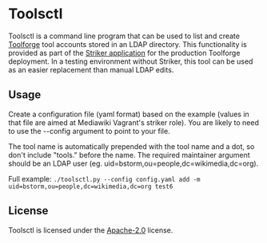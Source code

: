 Toolsctl
========

Toolsctl is a command line program that can be used to list and create
[Toolforge] tool accounts stored in an LDAP directory. This functionality is
provided as part of the [Striker application] for the production Toolforge
deployment. In a testing environment without Striker, this tool can be used as
an easier replacement than manual LDAP edits.


Usage
-------
Create a configuration file (yaml format) based on the example (values in that
file are aimed at Mediawiki Vagrant's striker role). You are likely to need to 
use the --config argument to point to your file.

The tool name is automatically prepended with the tool name and a dot, so don't
include "tools." before the name.  The required maintainer argument should be an
LDAP user (eg. uid=bstorm,ou=people,dc=wikimedia,dc=org).

Full example:
`./toolsctl.py --config config.yaml add -m uid=bstorm,ou=people,dc=wikimedia,dc=org test6`



License
-------
Toolsctl is licensed under the [Apache-2.0] license.

[Toolforge]: https://wikitech.wikimedia.org/wiki/Portal:Toolforge
[Striker application]: https://wikitech.wikimedia.org/wiki/Striker
[Apache-2.0]: https://www.apache.org/licenses/LICENSE-2.0
